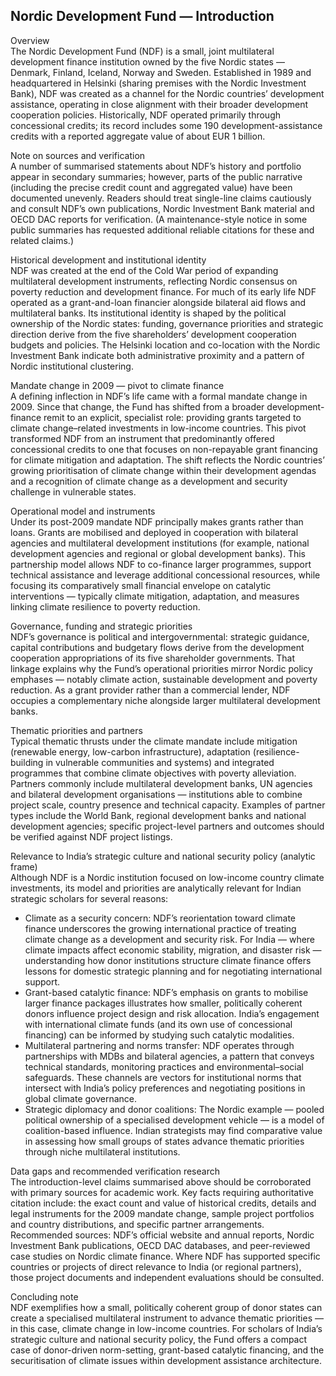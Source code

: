 ## Nordic Development Fund — Introduction

Overview  
The Nordic Development Fund (NDF) is a small, joint multilateral development finance institution owned by the five Nordic states — Denmark, Finland, Iceland, Norway and Sweden. Established in 1989 and headquartered in Helsinki (sharing premises with the Nordic Investment Bank), NDF was created as a channel for the Nordic countries’ development assistance, operating in close alignment with their broader development cooperation policies. Historically, NDF operated primarily through concessional credits; its record includes some 190 development-assistance credits with a reported aggregate value of about EUR 1 billion.  

Note on sources and verification  
A number of summarised statements about NDF’s history and portfolio appear in secondary summaries; however, parts of the public narrative (including the precise credit count and aggregated value) have been documented unevenly. Readers should treat single-line claims cautiously and consult NDF’s own publications, Nordic Investment Bank material and OECD DAC reports for verification. (A maintenance-style notice in some public summaries has requested additional reliable citations for these and related claims.)

Historical development and institutional identity  
NDF was created at the end of the Cold War period of expanding multilateral development instruments, reflecting Nordic consensus on poverty reduction and development finance. For much of its early life NDF operated as a grant-and-loan financier alongside bilateral aid flows and multilateral banks. Its institutional identity is shaped by the political ownership of the Nordic states: funding, governance priorities and strategic direction derive from the five shareholders’ development cooperation budgets and policies. The Helsinki location and co-location with the Nordic Investment Bank indicate both administrative proximity and a pattern of Nordic institutional clustering.

Mandate change in 2009 — pivot to climate finance  
A defining inflection in NDF’s life came with a formal mandate change in 2009. Since that change, the Fund has shifted from a broader development-finance remit to an explicit, specialist role: providing grants targeted to climate change–related investments in low-income countries. This pivot transformed NDF from an instrument that predominantly offered concessional credits to one that focuses on non-repayable grant financing for climate mitigation and adaptation. The shift reflects the Nordic countries’ growing prioritisation of climate change within their development agendas and a recognition of climate change as a development and security challenge in vulnerable states.

Operational model and instruments  
Under its post-2009 mandate NDF principally makes grants rather than loans. Grants are mobilised and deployed in cooperation with bilateral agencies and multilateral development institutions (for example, national development agencies and regional or global development banks). This partnership model allows NDF to co-finance larger programmes, support technical assistance and leverage additional concessional resources, while focusing its comparatively small financial envelope on catalytic interventions — typically climate mitigation, adaptation, and measures linking climate resilience to poverty reduction.

Governance, funding and strategic priorities  
NDF’s governance is political and intergovernmental: strategic guidance, capital contributions and budgetary flows derive from the development cooperation appropriations of its five shareholder governments. That linkage explains why the Fund’s operational priorities mirror Nordic policy emphases — notably climate action, sustainable development and poverty reduction. As a grant provider rather than a commercial lender, NDF occupies a complementary niche alongside larger multilateral development banks.

Thematic priorities and partners  
Typical thematic thrusts under the climate mandate include mitigation (renewable energy, low-carbon infrastructure), adaptation (resilience-building in vulnerable communities and systems) and integrated programmes that combine climate objectives with poverty alleviation. Partners commonly include multilateral development banks, UN agencies and bilateral development organisations — institutions able to combine project scale, country presence and technical capacity. Examples of partner types include the World Bank, regional development banks and national development agencies; specific project-level partners and outcomes should be verified against NDF project listings.

Relevance to India’s strategic culture and national security policy (analytic frame)  
Although NDF is a Nordic institution focused on low-income country climate investments, its model and priorities are analytically relevant for Indian strategic scholars for several reasons:  

- Climate as a security concern: NDF’s reorientation toward climate finance underscores the growing international practice of treating climate change as a development and security risk. For India — where climate impacts affect economic stability, migration, and disaster risk — understanding how donor institutions structure climate finance offers lessons for domestic strategic planning and for negotiating international support.  
- Grant-based catalytic finance: NDF’s emphasis on grants to mobilise larger finance packages illustrates how smaller, politically coherent donors influence project design and risk allocation. India’s engagement with international climate funds (and its own use of concessional financing) can be informed by studying such catalytic modalities.  
- Multilateral partnering and norms transfer: NDF operates through partnerships with MDBs and bilateral agencies, a pattern that conveys technical standards, monitoring practices and environmental–social safeguards. These channels are vectors for institutional norms that intersect with India’s policy preferences and negotiating positions in global climate governance.  
- Strategic diplomacy and donor coalitions: The Nordic example — pooled political ownership of a specialised development vehicle — is a model of coalition-based influence. Indian strategists may find comparative value in assessing how small groups of states advance thematic priorities through niche multilateral institutions.

Data gaps and recommended verification research  
The introduction-level claims summarised above should be corroborated with primary sources for academic work. Key facts requiring authoritative citation include: the exact count and value of historical credits, details and legal instruments for the 2009 mandate change, sample project portfolios and country distributions, and specific partner arrangements. Recommended sources: NDF’s official website and annual reports, Nordic Investment Bank publications, OECD DAC databases, and peer-reviewed case studies on Nordic climate finance. Where NDF has supported specific countries or projects of direct relevance to India (or regional partners), those project documents and independent evaluations should be consulted.

Concluding note  
NDF exemplifies how a small, politically coherent group of donor states can create a specialised multilateral instrument to advance thematic priorities — in this case, climate change in low-income countries. For scholars of India’s strategic culture and national security policy, the Fund offers a compact case of donor-driven norm-setting, grant-based catalytic financing, and the securitisation of climate issues within development assistance architecture.